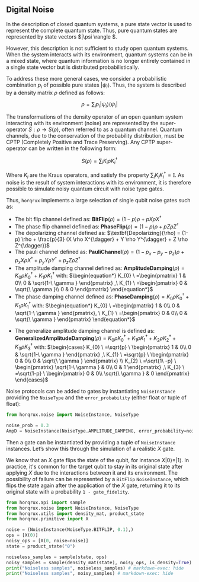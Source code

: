 ## Digital Noise

In the description of closed quantum systems, a pure state vector is used to represent the complete quantum state. Thus, pure quantum states are represented by state vectors $|\psi \rangle $.

However, this description is not sufficient to study open quantum systems. When the system interacts with its environment, quantum systems can be in a mixed state, where quantum information is no longer entirely contained in a single state vector but is distributed probabilistically.

To address these more general cases, we consider a probabilistic combination $p_i$ of possible pure states $|\psi_i \rangle$. Thus, the system is described by a density matrix $\rho$ defined as follows:

$$
\rho = \sum_i p_i |\psi_i\rangle \langle \psi_i|
$$

The transformations of the density operator of an open quantum system interacting with its environment (noise) are represented by the super-operator $S: \rho \rightarrow S(\rho)$, often referred to as a quantum channel.
Quantum channels, due to the conservation of the probability distribution, must be CPTP (Completely Positive and Trace Preserving). Any CPTP super-operator can be written in the following form:

$$
S(\rho) = \sum_i K_i \rho K^{\dagger}_i
$$

Where $K_i$ are the Kraus operators, and satisfy the property $\sum_i K_i K^{\dagger}_i = \mathbb{I}$. As noise is the result of system interactions with its environment, it is therefore possible to simulate noisy quantum circuit with noise type gates.

Thus, `horqrux` implements a large selection of single qubit noise gates such as:

- The bit flip channel defined as: $\textbf{BitFlip}(\rho) =(1-p) \rho + p X \rho X^{\dagger}$
- The phase flip channel defined as: $\textbf{PhaseFlip}(\rho) = (1-p) \rho + p Z \rho Z^{\dagger}$
- The depolarizing channel defined as: $\textbf{Depolarizing}(\rho) = (1-p) \rho + \frac{p}{3} (X \rho X^{\dagger} + Y \rho Y^{\dagger} + Z \rho Z^{\dagger})$
- The pauli channel defined as: $\textbf{PauliChannel}(\rho) = (1-p_x-p_y-p_z) \rho
            + p_x X \rho X^{\dagger}
            + p_y Y \rho Y^{\dagger}
            + p_z Z \rho Z^{\dagger}$
- The amplitude damping channel defined as: $\textbf{AmplitudeDamping}(\rho) =  K_0 \rho K_0^{\dagger} + K_1 \rho K_1^{\dagger}$
    with:
    $\begin{equation*}
    K_{0} \ =\begin{pmatrix}
    1 & 0\\
    0 & \sqrt{1-\ \gamma }
    \end{pmatrix} ,\ K_{1} \ =\begin{pmatrix}
    0 & \sqrt{\ \gamma }\\
    0 & 0
    \end{pmatrix}
    \end{equation*}$
- The phase damping channel defined as: $\textbf{PhaseDamping}(\rho) = K_0 \rho K_0^{\dagger} + K_1 \rho K_1^{\dagger}$
    with:
    $\begin{equation*}
    K_{0} \ =\begin{pmatrix}
    1 & 0\\
    0 & \sqrt{1-\ \gamma }
    \end{pmatrix}, \ K_{1} \ =\begin{pmatrix}
    0 & 0\\
    0 & \sqrt{\ \gamma }
    \end{pmatrix}
    \end{equation*}$
* The generalize amplitude damping channel is defined as: $\textbf{GeneralizedAmplitudeDamping}(\rho) = K_0 \rho K_0^{\dagger} + K_1 \rho K_1^{\dagger} + K_2 \rho K_2^{\dagger} + K_3 \rho K_3^{\dagger}$
    with:
$\begin{cases}
K_{0} \ =\sqrt{p} \ \begin{pmatrix}
1 & 0\\
0 & \sqrt{1-\ \gamma }
\end{pmatrix} ,\ K_{1} \ =\sqrt{p} \ \begin{pmatrix}
0 & 0\\
0 & \sqrt{\ \gamma }
\end{pmatrix} \\
K_{2} \ =\sqrt{1\ -p} \ \begin{pmatrix}
\sqrt{1-\ \gamma } & 0\\
0 & 1
\end{pmatrix} ,\ K_{3} \ =\sqrt{1-p} \ \begin{pmatrix}
0 & 0\\
\sqrt{\ \gamma } & 0
\end{pmatrix}
\end{cases}$

Noise protocols can be added to gates by instantiating `NoiseInstance` providing the `NoiseType` and the `error_probability` (either float or tuple of float):

```python exec="on" source="material-block" html="1"
from horqrux.noise import NoiseInstance, NoiseType

noise_prob = 0.3
AmpD = NoiseInstance(NoiseType.AMPLITUDE_DAMPING, error_probability=noise_prob)

```

Then a gate can be instantiated by providing a tuple of `NoiseInstance` instances. Let’s show this through the simulation of a realistic $X$ gate.

We know that an $X$ gate flips the state of the qubit, for instance $X|0\rangle = |1\rangle$. In practice, it's common for the target qubit to stay in its original state after applying $X$ due to the interactions between it and its environment. The possibility of failure can be represented by a `BitFlip` `NoiseInstance`, which flips the state again after the application of the $X$ gate, returning it to its original state with a probability `1 - gate_fidelity`.

```python exec="on" source="material-block"
from horqrux.api import sample
from horqrux.noise import NoiseInstance, NoiseType
from horqrux.utils import density_mat, product_state
from horqrux.primitive import X

noise = (NoiseInstance(NoiseType.BITFLIP, 0.1),)
ops = [X(0)]
noisy_ops = [X(0, noise=noise)]
state = product_state("0")

noiseless_samples = sample(state, ops)
noisy_samples = sample(density_mat(state), noisy_ops, is_density=True)
print("Noiseless samples", noiseless_samples) # markdown-exec: hide
print("Noiseless samples", noisy_samples) # markdown-exec: hide
```
